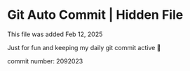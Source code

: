 # Git Auto Commit | Hidden File

This file was added Feb 12, 2025

Just for fun and keeping my daily git commit active 🤪

commit number: 2092023
